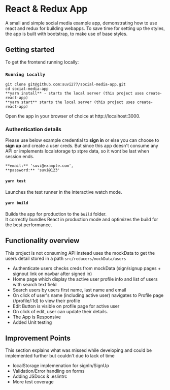 # React & Redux App

A small and simple social media example app, demonstrating how to use react and redux for building webapps. To save time for setting up the styles, the app is built with bootstrap, to make use of base styles.

## Getting started
To get the frontend running locally:

### `Running Locally`
```
git clone git@github.com:suvi277/social-media-app.git
cd social-media-app
**yarn install** - starts the local server (this project uses create-react-app)
**yarn start** starts the local server (this project uses create-react-app)
```

Open the app in your browser of choice at http://localhost:3000.

### Authentication details

Please use below example credential to **sign in** or else you can choose to **sign up** and create a user creds. But since this app doesn't consume any API or implements localstorage tp stpre data, so it wont be last when session ends.

```
**email:** 'suvi@example.com',
**password:** 'suvi@123'
```

#### `yarn test`

Launches the test runner in the interactive watch mode.

#### `yarn build`

Builds the app for production to the `build` folder.<br>
It correctly bundles React in production mode and optimizes the build for the best performance.

## Functionality overview

This project is not consuming API instead uses the mockData to get the users detail stored in a path
 `src/reducers/mockData/users`

- Authenticate users checks creds from mockData (sign/signup pages + signout link on navbar after signed in)
- Home page which display the active user profile info and list of users with search text field
- Search users by users first name, last name and email
- On click of user's name (including active user) navigates to Profile page (/profile/:1d) to view their profile
- Edit Button is visible on profile page for active user
- On click of edit, user can update their details.
- The App is Responsive
- Added Unit testing

## Improvement Points
This section explains what was missed while developing and could be implemented further but couldn't due to lack of time

- localStorage implemenation for signIn/SignUp
- Validation/Error handling on forms
- Adding JSDocs & .eslintrc
- More test coverage